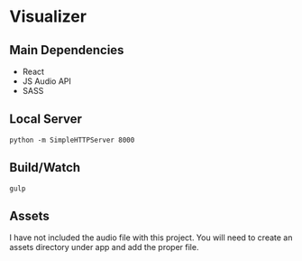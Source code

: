 # Visualizer

## Main Dependencies

- React
- JS Audio API
- SASS

## Local Server

`python -m SimpleHTTPServer 8000`

## Build/Watch

`gulp`

## Assets

I have not included the audio file with this project.
You will need to create an assets directory under app
and add the proper file.
